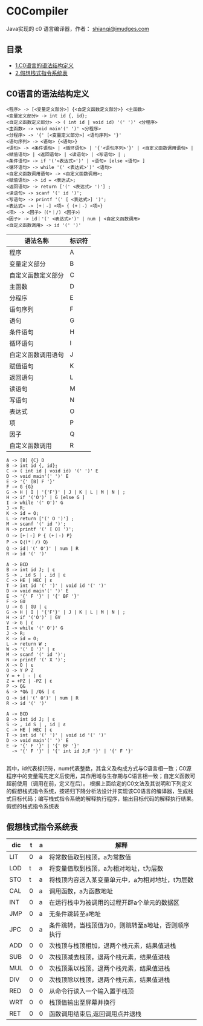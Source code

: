 # C0Compiler
Java实现的 c0 语言编译器，作者： shianqi@imudges.com

目录
---
* [1.C0语言的语法结构定义](#1)
* [2.假想栈式指令系统表](#2)

<h2 id="1">C0语言的语法结构定义</h2>

```
<程序> -> [<变量定义部分>] {<自定义函数定义部分>} <主函数>
<变量定义部分> -> int id {, id};
<自定义函数定义部分> -> ( int id | void id) '(' ')' <分程序>
<主函数> -> void main'(' ')' <分程序>
<分程序> -> '{' [<变量定义部分>] <语句序列> '}'
<语句序列> -> <语句> {<语句>}
<语句> -> <条件语句> | <循环语句> | '{'<语句序列>'}' | <自定义函数调用语句> | <赋值语句> | <返回语句> | <读语句> | <写语句> | ;
<条件语句> -> if '('<表达式>')' | <语句> [else <语句> ]
<循环语句> -> while '(' <表达式>')' <语句>
<自定义函数调用语句> -> <自定义函数调用>;
<赋值语句> -> id = <表达式>;
<返回语句> -> return ['(' <表达式> ')'] ;
<读语句> -> scanf '(' id ')';
<写语句> -> printf '(' [ <表达式>] ')';
<表达式> -> [+｜-] <项> { (+｜-) <项>} 
<项> -> <因子>｛(*｜/) <因子>｝
<因子> -> id｜'(' <表达式>')' | num | <自定义函数调用>
<自定义函数调用> -> id '(' ')'
```

语法名称 | 标识符
-----|----
程序 | A
变量定义部分 | B
自定义函数定义部分 | C
主函数 | D
分程序 | E
语句序列 | F
语句 | G
条件语句 | H
循环语句 | I
自定义函数调用语句 | J 
赋值语句 | K
返回语句 | L
读语句 | M
写语句 | N
表达式 | O
项 | P
因子 | Q
自定义函数调用 | R

```
A -> [B] {C} D
B -> int id {, id};
C -> ( int id | void id) '(' ')' E
D -> void main'(' ')' E
E -> '{' [B] F '}'
F -> G {G}
G -> H | I | '{'F'}' | J | K | L | M | N | ;
H -> if '('O')' | G [else G ]
I -> while '(' O')' G
J -> R;
K -> id = O;
L -> return ['(' O ')'] ;
M -> scanf '(' id ')';
N -> printf '(' [ O] ')';
O -> [+｜-] P { (+｜-) P} 
P -> Q｛(*｜/) Q｝
Q -> id｜'(' O')' | num | R
R -> id '(' ')'
```

```
A -> BCD
B -> int id J; | ε
S -> , id S | , id | ε
C -> HE | HEC | ε
T -> int id '(' ')' | void id '(' ')'
D -> void main'(' ')' E
E -> '{' F '}' | '{' BF '}'
F -> GU
U -> G | GU | ε
G -> H | I | '{'F'}' | J | K | L | M | N | ;
H -> if '('O')' | GV
V -> G | ε
I -> while '(' O')' G
J -> R;
K -> id = O;
L -> return W ;
W -> '(' O ')' | ε
M -> scanf '(' id ')';
N -> printf '(' X ')';
X -> O | ε
O -> Y P Z
Y = + | - | ε
Z = +PZ | -PZ | ε
P -> Q&
& -> *Q& | /Q& | ε
Q -> id｜'(' O')' | num | R
R -> id '(' ')'
```

```
A -> BCD
B -> int id J; | ε
S -> , id S | , id | ε
C -> HE | HEC | ε
T -> int id '(' ')' | void id '(' ')'
D -> void main'(' ')' E
E -> '{' F '}' | '{' BF '}'
  -> '{' F '}' | '{' int id J;F '}' | '{' F '}'
  
```




其中，id代表标识符，num代表整数，其含义及构成方式与C语言相一致；C0源程序中的变量需先定义后使用，其作用域与生存期与C语言相一致；自定义函数可超前使用（调用在前，定义在后）。
根据上面给定的C0文法及其说明和下列定义的假想栈式指令系统，按递归下降分析法设计并实现该C0语言的编译器，生成栈式目标代码；编写栈式指令系统的解释执行程序，输出目标代码的解释执行结果。 
假想的栈式指令系统表


<h2 id="2">假想栈式指令系统表</h2>

dic | t | a | 解释
----|---|---|------------ 
LIT | 0 | a	| 将常数值取到栈顶，a为常数值
LOD | t | a	| 将变量值取到栈顶，a为相对地址，t为层数
STO | t | a	| 将栈顶内容送入某变量单元中，a为相对地址，t为层数
CAL | 0 | a	| 调用函数，a为函数地址
INT | 0 | a	| 在运行栈中为被调用的过程开辟a个单元的数据区
JMP | 0 | a	| 无条件跳转至a地址
JPC | 0 | a	| 条件跳转，当栈顶值为0，则跳转至a地址，否则顺序执行
ADD | 0 | 0	| 次栈顶与栈顶相加，退两个栈元素，结果值进栈
SUB | 0 | 0	| 次栈顶减去栈顶，退两个栈元素，结果值进栈
MUL | 0 | 0	| 次栈顶乘以栈顶，退两个栈元素，结果值进栈
DIV | 0 | 0	| 次栈顶除以栈顶，退两个栈元素，结果值进栈
RED | 0 | 0	| 从命令行读入一个输入置于栈顶
WRT | 0 | 0	| 栈顶值输出至屏幕并换行
RET | 0 | 0	| 函数调用结束后,返回调用点并退栈

